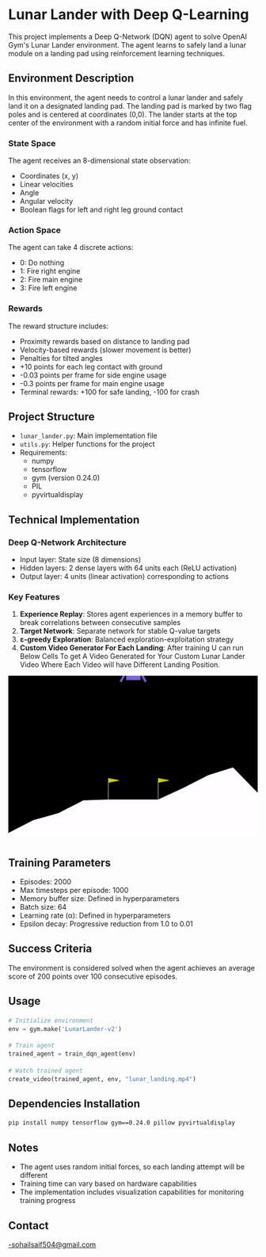# Lunar Lander with Deep Q-Learning

This project implements a Deep Q-Network (DQN) agent to solve OpenAI Gym's Lunar Lander environment. The agent learns to safely land a lunar module on a landing pad using reinforcement learning techniques.

## Environment Description

In this environment, the agent needs to control a lunar lander and safely land it on a designated landing pad. The landing pad is marked by two flag poles and is centered at coordinates (0,0). The lander starts at the top center of the environment with a random initial force and has infinite fuel.

### State Space
The agent receives an 8-dimensional state observation:
- Coordinates (x, y)
- Linear velocities
- Angle
- Angular velocity
- Boolean flags for left and right leg ground contact

### Action Space
The agent can take 4 discrete actions:
- 0: Do nothing
- 1: Fire right engine
- 2: Fire main engine
- 3: Fire left engine

### Rewards
The reward structure includes:
- Proximity rewards based on distance to landing pad
- Velocity-based rewards (slower movement is better)
- Penalties for tilted angles
- +10 points for each leg contact with ground
- -0.03 points per frame for side engine usage
- -0.3 points per frame for main engine usage
- Terminal rewards: +100 for safe landing, -100 for crash

## Project Structure

- `lunar_lander.py`: Main implementation file
- `utils.py`: Helper functions for the project
- Requirements:
  - numpy
  - tensorflow
  - gym (version 0.24.0)
  - PIL
  - pyvirtualdisplay

## Technical Implementation

### Deep Q-Network Architecture
- Input layer: State size (8 dimensions)
- Hidden layers: 2 dense layers with 64 units each (ReLU activation)
- Output layer: 4 units (linear activation) corresponding to actions

### Key Features
1. **Experience Replay**: Stores agent experiences in a memory buffer to break correlations between consecutive samples
2. **Target Network**: Separate network for stable Q-value targets
3. **ε-greedy Exploration**: Balanced exploration-exploitation strategy
4. **Custom Video Generator For Each Landing**: After training U can run Below Cells To get A Video Generated for Your Custom Lunar Lander Video Where Each Video will have Different Landing Position.

![Demo GIF](https://github.com/sohailshk/Lunar-Lander-AI-Safe-Descent/blob/a6c63fd07abff321aef3d9f8cdba22ec36a31aa7/Lunar_Lander_Files/download-ezgif.com-video-to-gif-converter.gif)


   

## Training Parameters

- Episodes: 2000
- Max timesteps per episode: 1000
- Memory buffer size: Defined in hyperparameters
- Batch size: 64
- Learning rate (α): Defined in hyperparameters
- Epsilon decay: Progressive reduction from 1.0 to 0.01

## Success Criteria

The environment is considered solved when the agent achieves an average score of 200 points over 100 consecutive episodes.

## Usage

```python
# Initialize environment
env = gym.make('LunarLander-v2')

# Train agent
trained_agent = train_dqn_agent(env)

# Watch trained agent
create_video(trained_agent, env, "lunar_landing.mp4")
```

## Dependencies Installation

```bash
pip install numpy tensorflow gym==0.24.0 pillow pyvirtualdisplay
```

## Notes

- The agent uses random initial forces, so each landing attempt will be different
- Training time can vary based on hardware capabilities
- The implementation includes visualization capabilities for monitoring training progress

## Contact
-sohailsaif504@gmail.com
